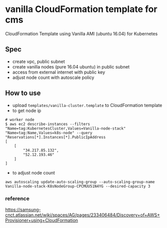 # vanilla CloudFormation template for cms
CloudFormation Template using Vanilla AMI (ubuntu 16.04) for Kubernetes

## Spec
- create vpc, public subnet
- create vanilla nodes (pure 16.04 ubuntu) in public subnet
- access from external internet with public key
- adjust node count with autoscale policy

## How to use
- upload `templates/vanilla-cluster.template` to CloudFormation template
- to get node ip
```
# worker node
$ aws ec2 describe-instances --filters "Name=tag:KubernetesCluster,Values=Vanilla-node-stack" "Name=tag:Name,Values=k8s-node" --query "Reservations[*].Instances[*].PublicIpAddress
[
    [
        "34.217.85.132",
        "52.12.193.46"
    ]
]
```
- to adjust node count
```
aws autoscaling update-auto-scaling-group --auto-scaling-group-name Vanilla-node-stack-K8sNodeGroup-CPCMUU51N4YG --desired-capacity 3
```
### reference
https://samsung-cnct.atlassian.net/wiki/spaces/AG/pages/233406484/Discovery+of+AWS+Provisioner+using+CloudFormation
